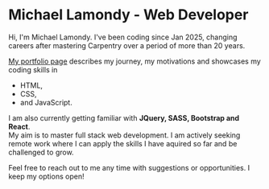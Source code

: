 # Michael Lamondy - Web Developer
Hi, I'm Michael Lamondy.  I've been coding since Jan 2025, changing careers after mastering Carpentry over a period of more than 20 years. 

[My portfolio page](https://bizmickml.github.io/PORTFOLIO/) describes my journey, my motivations and showcases my coding skills in 
- HTML, 
- CSS, 
- and JavaScript.  

I am also currently getting familiar with **JQuery, SASS, Bootstrap and React**.  
My aim is to master full stack web development. I am actively seeking remote work where I can apply the skills I have aquired so far and be challenged to grow.   

Feel free to reach out to me any time with suggestions or opportunities.  I keep my options open!
